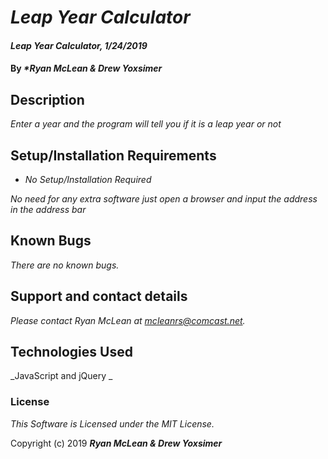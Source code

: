 # _Leap Year Calculator_

#### _Leap Year Calculator, 1/24/2019_

#### By _**Ryan McLean & Drew Yoxsimer*_

## Description

_Enter a year and the program will tell you if it is a leap year or not_

## Setup/Installation Requirements

* _No Setup/Installation Required_

_No need for any extra software just open a browser and input the address in the address bar_

## Known Bugs

_There are no known bugs._

## Support and contact details

_Please contact Ryan McLean at mcleanrs@comcast.net._

## Technologies Used

_JavaScript and jQuery _

### License

*This Software is Licensed under the MIT License.*

Copyright (c) 2019 **_Ryan McLean & Drew Yoxsimer_**
